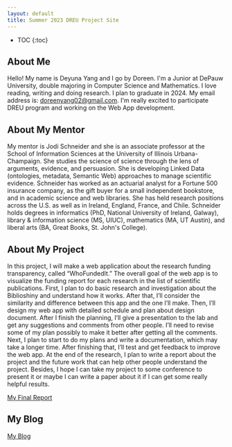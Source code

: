 ```yaml
---
layout: default
title: Summer 2023 DREU Project Site
---
```


* TOC
{:toc}

## About Me

Hello! My name is Deyuna Yang and I go by Doreen. I'm a Junior at DePauw University, double majoring in Computer Science and Mathematics. I love reading, writing and doing research. I plan to graduate in 2024. My email address is: doreenyang02@gmail.com.  I'm really excited to participate DREU program and working on the Web App development. 



## About My Mentor

My mentor is Jodi Schneider and she is an associate professor at the School of Information Sciences at the University of Illinois Urbana-Champaign. She studies the science of science through the lens of arguments, evidence, and persuasion. She is developing Linked Data (ontologies, metadata, Semantic Web) approaches to manage scientific evidence. Schneider has worked as an actuarial analyst for a Fortune 500 insurance company, as the gift buyer for a small independent bookstore, and in academic science and web libraries. She has held research positions across the U.S. as well as in Ireland, England, France, and Chile. Schneider holds degrees in informatics (PhD, National University of Ireland, Galway), library & information science (MS, UIUC), mathematics (MA, UT Austin), and liberal arts (BA, Great Books, St. John's College).

## About My Project

In this project, I will make a web application about the research funding transparency, called “WhoFundedIt.” The overall goal of the web app is to visualize the funding report for each research in the list of scientific publications. First, I plan to do basic research and investigation about the Biblioshiny and understand how it works. After that, I’ll consider the similarity and difference between this app and the one I’ll make. Then, I’ll design my web app with detailed schedule and plan about design document. After I finish the planning, I’ll give a presentation to the lab and get any suggestions and comments from other people. I’ll need to revise some of my plan possibly to make it better after getting all the comments. Next, I plan to start to do my plans and write a documentation, which may take a longer time. After finishing that, I’ll test and get feedback to improve the web app. At the end of the research, I plan to write a report about the project and the future work that can help other people understand the project. Besides, I hope I can take my project to some conference to present it or maybe I can write a paper about it if I can get some really helpful results.  

[My Final Report](files/finalreport.pdf)

## My Blog

[My Blog](blog.html)

